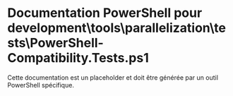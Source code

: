 # Documentation PowerShell pour development\tools\parallelization\tests\PowerShell-Compatibility.Tests.ps1

Cette documentation est un placeholder et doit être générée par un outil PowerShell spécifique.
